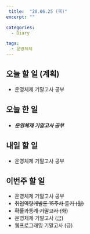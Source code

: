 ```yaml
---
 title:  "20.06.25 (목)"
excerpt: ""

categories:
  - Diary

tags:
  - 운영체제
---
```


## 오늘 할 일 (계획)

- 운영체제 기말고사 공부

## 오늘 한 일

- ##### 운영체제 기말고사 공부



## 내일 할 일

- 운영체제 기말고사 공부

## 이번주 할 일

- 운영체제 기말고사 공부
- ~~취업역량개발론 15주차 듣기 (월)~~
- ~~확률과통계 기말고사 (화)~~
- 운영체제 기말고사 (금)
- 웹프로그래밍 기말고사 (금)
